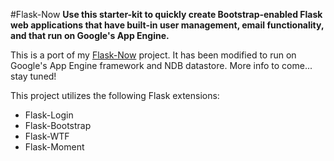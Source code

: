 #Flask-Now
**Use this starter-kit to quickly create Bootstrap-enabled Flask web
applications that have built-in user management, email functionality,
and that run on Google's App Engine.**

This is a port of my [Flask-Now][1] project. It has been modified to
run on Google's App Engine framework and NDB datastore.
More info to come... stay tuned!

This project utilizes the following Flask extensions:

- Flask-Login
- Flask-Bootstrap
- Flask-WTF
- Flask-Moment

[1]: http://github.com/richgieg/flask-now

